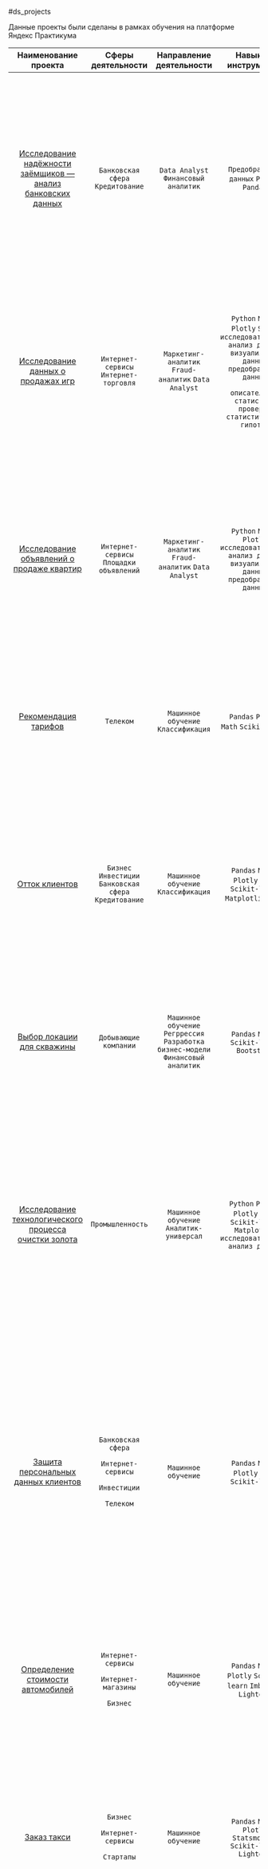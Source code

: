 ﻿
#ds\_projects

Данные проекты были сделаны в рамках обучения на платформе Яндекс Практикума


|**Наименование проекта**|**Сферы деятельности**|**Направление деятельности**|**Навыки и инструменты**|**Задачи проекта**|**Описание проекта**|**Ключевые слова проекта**|
| :-: | :-: | :-: | :-: | :-: | :-: | :-: |
|[Исследование надёжности заёмщиков — анализ банковских данных](https://github.com/Bjorik23/ds_projects/tree/main/01_bank_customer_analysis)|`Банковская сфера` `Кредитование`|`Data Analyst` `Финансовый аналитик`|`Предобработка данных` `Python` `Pandas`|На основе статистики о платёжеспособности клиентов исследовать влияет ли семейное положение и количество детей клиента на факт возврата кредита в срок|На основе данных кредитного отдела банка исследовал влияние семейного положения и количества детей на факт погашения кредита в срок. Была получена информация о данных. Определены и обработаны пропуски. Заменены типы данных на соответствующие хранящимся данным. Удалены дубликаты. Категоризованы данные. Один датафрейм декомпозирован на три.|обработка данных, дубликаты, пропуски, категоризация, декомпозиция|
|[Исследование данных о продажах игр](https://github.com/Bjorik23/ds_projects/tree/main/02_game_database_research)|`Интернет-сервисы` `Интернет-торговля`|<p>`Маркетинг-аналитик` `Fraud-аналитик` `Data Analyst`</p><p></p>|<p>`Python` `NumPy` `Plotly` `Scipy` `исследовательский анализ данных` `визуализация данных` `предобработка данных`</p><p>`описательная статистика` `проверка статистических гипотез`</p>|Выявление закономерностей определяющих успешность игр, позволит сделать ставку на потенциально популярные продукты и спланировать рекламные кампании|Проведен анализ продаж игр. Рассмотрены количество выпускаемых игр и продажи по годам, продажи игр по различным платформам, продажи игр в зависимости от жанра. Проверено влияют ли на продажи внутри одной популярной платформы отзывы пользователей и критиков|обработка данных, histogram, boxplot, scatterplot, статистический тест, критерий Стьюдента|
|[Исследование объявлений о продаже квартир](https://github.com/Bjorik23/ds_projects/tree/main/03_real_estate_market_analysis)|`Интернет-сервисы` `Площадки объявлений`|<p>`Маркетинг-аналитик` `Fraud-аналитик` `Data Analyst`</p><p></p>|`Python` `NumPy` `Plotly` `исследовательский анализ данных` `визуализация данных` `предобработка данных`|Используя данные сервиса Яндекс.Недвижимость, определить рыночную стоимость объектов недвижимости и типичные параметры квартир|На основе данных сервиса Яндекс.Недвижимость определена рыночная стоимость объектов недвижимости разного типа, типичные параметры квартир, в зависимости от удаленности от центра. Проведена предобработка данных. Добавлены новые данные. Построены гистограммы, боксплоты, диаграммы рассеивания.|обработка данных, histogram, boxplot, scattermatrix, категоризация, scatterplot, фрод-мониторинг|
|[Рекомендация тарифов](https://github.com/Bjorik23/ds_projects/tree/main/04_tarif_recomendation)|`Телеком`|`Машинное обучение` `Классификация`|`Pandas` `Plotly` `Math` `Scikit-learn`|В нашем распоряжении данные о поведении клиентов, которые уже перешли на эти тарифы. Нужно построить модель для задачи классификации, которая выберет подходящий тариф|Оператор мобильной связи выяснил: многие клиенты пользуются архивными тарифами. Они хотят построить систему, способную проанализировать поведение клиентов и предложить пользователям один из новых тариф.|классификация, подбор гиперпараметров, выбор модели МО|
|[Отток клиентов](https://github.com/Bjorik23/ds_projects/tree/main/05_customer_churn)|`Бизнес` `Инвестиции` `Банковская сфера` `Кредитование`|`Машинное обучение` `Классификация`|`Pandas` `Numpy` `Plotly` `Math` `Scikit-learn` `Matplotlib` `tqdm`|Прогнозирование ухода клиента из банка в ближайшее время или нет, на основе предоставленных исторических данных о поведении клиентов и расторжении договоров с банком|Из банка стали уходить клиенты. Каждый месяц. Немного, но заметно. Банковские маркетологи посчитали: сохранять текущих клиентов дешевле, чем привлекать новых. Нужно спрогнозировать, уйдёт клиент из банка в ближайшее время или нет. Предоставлены исторические данные о поведении клиентов и расторжении договоров с банком.|классификация, подбор гиперпараметров, выбор модели МО|
|[Выбор локации для скважины](https://github.com/Bjorik23/ds_projects/tree/main/06_choosing_a_region_for_oil_production)|`Добывающие компании`|`Машинное обучение` `Регррессия` `Разработка бизнес-модели` `Финансовый аналитик`|`Pandas` `Numpy` `Scikit-learn` `Bootstrap`|Построение модели для определения региона, где добыча принесёт наибольшую прибыль и произвести анализ возможной прибыли и рисков техникой Bootstrap|Вам предоставлены пробы нефти в трёх регионах. Характеристики для каждой скважины в регионе уже известны. Постройте модель для определения региона, где добыча принесёт наибольшую прибыль.|регрессия, разработка бизнес-модели, бутстреп|
|[Исследование технологического процесса очистки золота](https://github.com/Bjorik23/ds_projects/tree/main/07_recovery_of_gold_from_ore)|`Промышленность`|`Машинное обучение` `Аналитик-универсал`|`Python` `Pandas` `Plotly` `Math` `Scikit-learn` `Matplotlib` `исследовательский анализ данных`|Спрогнозировать концентрацию золота при проведении процесса очистки золота|Строитстся модель машинного обучения для промышленной компании, разрабатывающая решения для эффективной работы промышленных предприятий. Модель должна предсказать коэффициент восстановления золота из золотосодержащей руды на основе данных с параметрами добычи и очистки. Модель поможет оптимизировать производство, чтобы не запускать предприятие с убыточными характеристиками.|анализ данных, регрессия, кастомные метрики|
|[Защита персональных данных клиентов](https://github.com/Bjorik23/ds_projects/tree/main/08_protection_of_personal_data)|<p>`Банковская сфера`</p><p>`Интернет-сервисы`</p><p>`Инвестиции`</p><p>`Телеком`</p>|`Машинное обучение`|`Pandas` `Numpy` `Plotly` `Math` `Scikit-learn` |Разработка метода защиты данные клиентов страховой компании «Хоть потоп»|Необходимо защитить данные клиентов страховой компании «Хоть потоп». Разработайте такой метод преобразования данных, чтобы по ним было сложно восстановить персональную информацию. Обоснуйте корректность его работы. Нужно защитить данные, чтобы при преобразовании качество моделей машинного обучения не ухудшилось. Подбирать наилучшую модель не требуется.|линейная алгебра, регрессия|
|[Определение стоимости автомобилей](https://github.com/Bjorik23/ds_projects/tree/main/09_car_price_prediction)|<p>`Интернет-сервисы`</p><p>`Интернет-магазины`</p><p>`Бизнес`</p>|`Машинное обучение`|`Pandas` `Numpy` `Plotly` `Scikit-learn` `Imblearn` `Lightgbm`|Разработка модели для определения стоимости автомобиля для сервиса по продаже автомобилей с пробегом «Не бит, не крашен»|Сервис по продаже автомобилей с пробегом  разрабатывает приложение для привлечения новых клиентов. В нём можно быстро узнать рыночную стоимость своего автомобиля. На основе исторические данные необходимо построить модель для определения стоимости автомобиля.|градиентный бустинг, регрессия|
|[Заказ такси](https://github.com/Bjorik23/ds_projects/tree/main/10_taxi_order_prediction)|<p>`Бизнес`</p><p>`Интернет-сервисы`</p><p>`Стартапы`</p>|`Машинное обучение`|`Pandas` `Numpy` `Plotly` `Statsmodels` `Scikit-learn` `Lightgbm` |Создание модели предсказания количества заказов такси на следующий час компании «Чётенькое такси»|Компания такси собрала исторические данные о заказах такси в аэропортах. Чтобы привлекать больше водителей в период пиковой нагрузки, нужно спрогнозировать количество заказов такси на следующий час. Строится модель для такого предсказания.|временные ряды, регрессия, предсказания|
|[Проект для "Викишоп"](https://github.com/Bjorik23/ds_projects/tree/main/11_toxic_comments)|<p>`Интернет-сервисы`</p><p>`Стартапы`</p>|`Машинное обучение` `NLP`|`Python` `Pandas` `Plotly` `nltk` `tf-idf` `Lightgbm` `Imblearn`|Обучение модели классификации комментариев на позитивные и негативные на основе данных с разметкой о токсичности правок|Интернет-магазин запускает новый сервис. Теперь пользователи могут редактировать и дополнять описания товаров, как в вики-сообществах. То есть клиенты предлагают свои правки и комментируют изменения других. Требуется инструмент, который будет искать токсичные комментарии и отправлять их на модерацию.|обработка естественного языка, NLP|
|[Определение возраста клиентов по фото](https://github.com/Bjorik23/ds_projects/tree/main/12_age_determination)|`Бизнес` `Оффлайн`|`Машинное обучение` `CV`|`Python` `Plotly` `Keras`|Построение модели, которая по фотографии определит приблизительный возраст человека на наборе фотографий людей с указанием возраста|Сетевой супермаркет внедряет систему компьютерного зрения для обработки фотографий покупателей. Фотофиксация в прикассовой зоне поможет определять возраст клиентов, чтобы анализировать покупки и предлагать товары, которые могут заинтересовать покупателей этой возрастной группы и контролировать добросовестность кассиров при продаже алкоголя. Строится модель, которая по фотографии определит приблизительный возраст человека. В вашем распоряжении набор фотографий людей с указанием возраста.|обработка изображений, нейронные сети|
|[Телеком—задача проекта](https://github.com/Bjorik23/ds_projects/tree/main/13_final_project)|`Телеком`|`Машинное обучение` `Аналитик-универсал`|`Pandas` `Numpy` `Plotly` `Math` `Scikit-learn` `Ydata profiling` `Matplotlib` `Imblearn` `Lightgbm` `Catboost` `Tensorflow`|Прогнозирование оттока клиентов у оператора связи «Ниединогоразрыва.ком» на основе персональных данных о некоторых клиентах, информации об их тарифах и договорах.|Оператор предоставляет два основных типа услуг: связь и интернет. Прогнозирование оттока клиентов позволит определить стратегию для повышения их заинтересованности. Создается модель для определения потенциальных клиентов, которые могут отказаться от услуг.|обработка данных, модели МО, нейронные сети|


